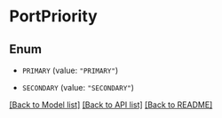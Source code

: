 # PortPriority

## Enum


* `PRIMARY` (value: `"PRIMARY"`)

* `SECONDARY` (value: `"SECONDARY"`)


[[Back to Model list]](../README.md#documentation-for-models) [[Back to API list]](../README.md#documentation-for-api-endpoints) [[Back to README]](../README.md)


